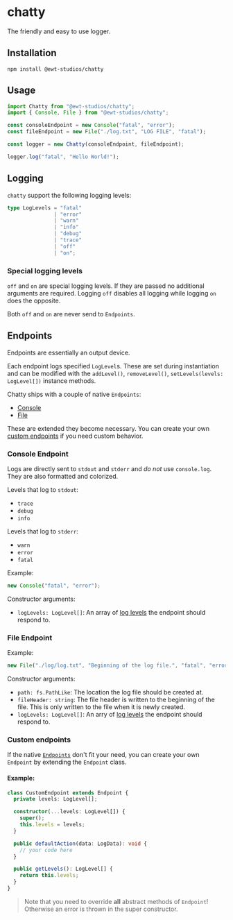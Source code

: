 # chatty
The friendly and easy to use logger.

## Installation
```
npm install @ewt-studios/chatty
```

## Usage
```ts
import Chatty from "@ewt-studios/chatty";
import { Console, File } from "@ewt-studios/chatty";

const consoleEndpoint = new Console("fatal", "error");
const fileEndpoint = new File("./log.txt", "LOG FILE", "fatal");

const logger = new Chatty(consoleEndpoint, fileEndpoint);

logger.log("fatal", "Hello World!");
```

## Logging
`chatty` support the following logging levels:
```ts
type LogLevels = "fatal" 
               | "error" 
               | "warn"
               | "info"
               | "debug"
               | "trace"
               | "off"
               | "on";
```
### Special logging levels
`off` and `on` are special logging levels. If they are passed no additional arguments are required. Logging `off` disables all logging while logging `on` does the opposite.

Both `off` and `on` are never send to `Endpoints`.

## Endpoints
Endpoints are essentially an output device. 

Each endpoint logs specified `LogLevel`s. These are set during instantiation and can be modified with the `addLevel()`, `removeLevel()`, `setLevels(levels: LogLevel[])` instance methods.

Chatty ships with a couple of native `Endpoints`:
- [Console](#console-endpoint)
- [File](#file-endpoint)

These are extended they become necessary. You can create your own [custom endpoints](#custom-endpoints) if you need custom behavior.

### Console Endpoint
Logs are directly sent to `stdout` and `stderr` and *do not* use `console.log`. They are also formatted and colorized.

Levels that log to `stdout`:
- `trace`
- `debug`
- `info`

Levels that log to `stderr`:
- `warn`
- `error`
- `fatal`

Example:
```ts
new Console("fatal", "error");
```
Constructor arguments:
- `logLevels: LogLevel[]`: An array of [log levels](#logging) the endpoint should respond to.

### File Endpoint
Example:
```ts
new File("./log/log.txt", "Beginning of the log file.", "fatal", "error");
```

Constructor arguments:
- `path: fs.PathLike`: The location the log file should be created at.
- `fileHeader: string`: The file header is written to the beginning of the file. This is only written to the file when it is newly created.
- `logLevels: LogLevel[]`: An arry of [log levels](#logging) the endpoint should respond to.

### Custom endpoints
If the native [`Endpoints`](#endpoints) don't fit your need, you can create your own `Endpoint` by extending the `Endpoint` class.

#### Example:
```ts
class CustomEndpoint extends Endpoint {
  private levels: LogLevel[];

  constructor(...levels: LogLevel[]) {
    super();
    this.levels = levels;
  }

  public defaultAction(data: LogData): void {
    // your code here
  }

  public getLevels(): LogLevel[] {
    return this.levels;
  }
}
```
> Note that you need to override **all** abstract methods of `Endpoint`! Otherwise an error is thrown in the super constructor.

